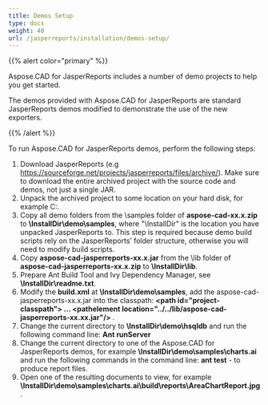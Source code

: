 ```yaml
---
title: Demos Setup
type: docs
weight: 40
url: /jasperreports/installation/demos-setup/
---
```


{{% alert color="primary" %}}

Aspose.CAD for JasperReports includes a number of demo projects to help you get started.

The demos provided with Aspose.CAD for JasperReports are standard JasperReports demos modified to demonstrate the use of the new exporters.

{{% /alert %}}

To run Aspose.CAD for JasperReports demos, perform the following steps:

1. Download JasperReports (e.g https://sourceforge.net/projects/jasperreports/files/archive/). Make sure to download the entire archived project with the source code and demos, not just a single JAR.
1. Unpack the archived project to some location on your hard disk, for example C:\.
1. Copy all demo folders from the \samples folder of **aspose-cad-xx.x.zip** to **\InstallDir\demo\samples**, where "\InstallDir" is the location you have unpacked JasperReports to. This step is required because demo build scripts rely on the JasperReports’ folder structure, otherwise you will need to modify build scripts.
1. Copy **aspose-cad-jasperreports-xx.x.jar** from the \lib folder of **aspose-cad-jasperreports-xx.x.zip** to **\InstallDir\lib**.
1. Prepare Ant Build Tool and Ivy Dependency Manager, see **\InstallDir\readme.txt**.
1. Modify the **build.xml** at **\InstallDir\demo\samples**, add the aspose-cad-jasperreports-xx.x.jar into the classpath:
   **\<path id="project-classpath"> ... \<pathelement location="../../lib/aspose-cad-jasperreports-xx.xx.jar"/> </path>**.
1. Change the current directory to **\InstallDir\demo\hsqldb** and run the following command line:
   **Ant runServer**
1. Change the current directory to one of the Aspose.CAD for JasperReports demos, for example **\InstallDir\demo\samples\charts.ai** and run the following commands in the command line:
   **ant test** - to produce report files.
1. Open one of the resulting documents to view, for example **\InstallDir\demo\samples\charts.ai\build\reports\AreaChartReport.jpg**.
